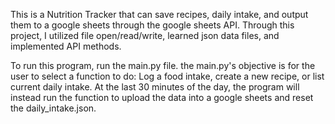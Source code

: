 
This is a Nutrition Tracker that can save recipes, daily intake, and output them to a google sheets through the google sheets API. Through this project, I utilized file open/read/write, learned json data files, and implemented API methods. 

To run this program, run the main.py file. the main.py's objective is for the user to select a function to do: Log a food intake, create a new recipe, or list current daily intake. At the last 30 minutes of the day, the program will instead run the function to upload the data into a google sheets and reset the daily_intake.json.

